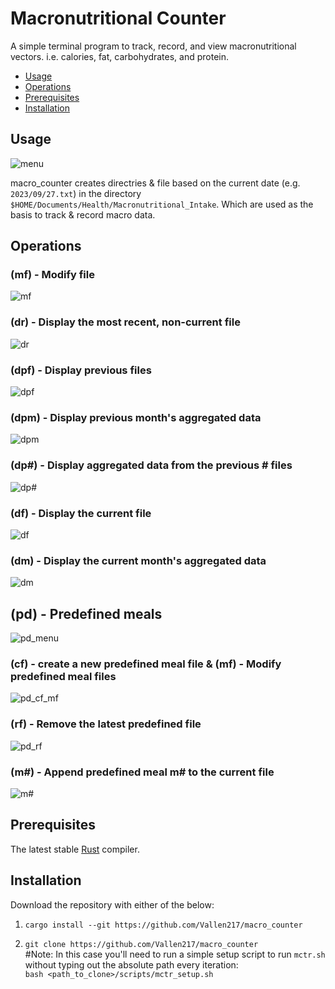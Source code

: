 # Macronutritional Counter

<!--toc:start-->

A simple terminal program to track, record, and view macronutritional vectors.
i.e. calories, fat, carbohydrates, and protein.

- [Usage](#usage)
- [Operations](#operations)
- [Prerequisites](#prerequisites)
- [Installation](#installation)
<!--toc:end-->

## Usage

![menu](https://github.com/Vallen217/macro_counter/assets/94763660/f1c6e518-c2f3-4f16-b72b-c892b7787a66)


macro_counter creates directries & file based on the current date (e.g. `2023/09/27.txt`)
in the directory `$HOME/Documents/Health/Macronutritional_Intake`.
Which are used as the basis to track & record macro data.

## Operations

### (mf) - Modify file

![mf](https://github.com/Vallen217/macro_counter/assets/94763660/514c9d74-7ca5-4670-9b1f-7a6b230da084)


### (dr) - Display the most recent, non-current file

![dr](https://github.com/Vallen217/macro_counter/assets/94763660/5bec74e0-2a75-4cbe-b8ca-9d0feb8725a2)


### (dpf) - Display previous files

![dpf](https://github.com/Vallen217/macro_counter/assets/94763660/486fcdc1-88c8-4fcc-bf6a-c1ee3e862f04)


### (dpm) - Display previous month's aggregated data

![dpm](https://github.com/Vallen217/macro_counter/assets/94763660/f45365c7-e211-49cf-819f-8857103c2618)


### (dp#) - Display aggregated data from the previous # files

![dp#](https://github.com/Vallen217/macro_counter/assets/94763660/0e7226e6-8131-4399-b18c-e5a4a86ed74e)


### (df) - Display the current file

![df](https://github.com/Vallen217/macro_counter/assets/94763660/b450a65f-69a5-4dc3-b53d-90322af948f6)

    
### (dm) - Display the current month's aggregated data

![dm](https://github.com/Vallen217/macro_counter/assets/94763660/d8625776-9970-47f8-8ef7-15e47a486827)


## (pd) - Predefined meals

![pd_menu](https://github.com/Vallen217/macro_counter/assets/94763660/93ff6d51-168c-4ac1-9cdc-f7f991d0e4d2)


### (cf) - create a new predefined meal file & (mf) - Modify predefined meal files

![pd_cf_mf](https://github.com/Vallen217/macro_counter/assets/94763660/69ee1999-fd77-4b64-846c-d2fef959c63f)


### (rf) - Remove the latest predefined file

![pd_rf](https://github.com/Vallen217/macro_counter/assets/94763660/3bdb99cd-7b85-4ee0-8051-769d850300db)


### (m#) - Append predefined meal m# to the current file

![m#](https://github.com/Vallen217/macro_counter/assets/94763660/e62a32b6-14cf-4fc8-a2d6-87a4ed0254d0)


## Prerequisites

The latest stable [Rust](https://ww.rust-lang.org) compiler.

## Installation

Download the repository with either of the below:

1. `cargo install --git https://github.com/Vallen217/macro_counter`

2. `git clone https://github.com/Vallen217/macro_counter` \
   #Note: In this case you'll need to run a simple setup script to run `mctr.sh`
   without typing out the absolute path every iteration: \
   `bash <path_to_clone>/scripts/mctr_setup.sh `
